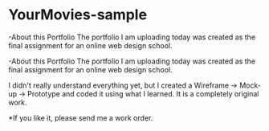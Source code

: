 # YourMovies-sample

-About this Portfolio
The portfolio I am uploading today was created as the final assignment for an online web design school.

-About this Portfolio 
The portfolio I am uploading today was created as the final assignment for an online web design school. 

I didn't really understand everything yet, but I created a Wireframe → Mock-up → Prototype and coded it using what I learned. It is a completely original work.

*If you like it, please send me a work order.
